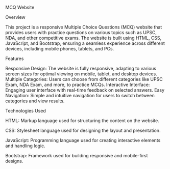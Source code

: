 MCQ Website

Overview

This project is a responsive Multiple Choice Questions (MCQ) website that provides users with practice questions on various topics such as UPSC, NDA, and other competitive exams. The website is built using HTML, CSS, JavaScript, and Bootstrap, ensuring a seamless experience across different devices, including mobile phones, tablets, and PCs.

Features

Responsive Design: The website is fully responsive, adapting to various screen sizes for optimal viewing on mobile, tablet, and desktop devices.
Multiple Categories: Users can choose from different categories like UPSC Exam, NDA Exam, and more, to practice MCQs.
Interactive Interface: Engaging user interface with real-time feedback on selected answers.
Easy Navigation: Simple and intuitive navigation for users to switch between categories and view results.

Technologies Used

HTML: Markup language used for structuring the content on the website.

CSS: Stylesheet language used for designing the layout and presentation.

JavaScript: Programming language used for creating interactive elements and handling logic.

Bootstrap: Framework used for building responsive and mobile-first designs.
